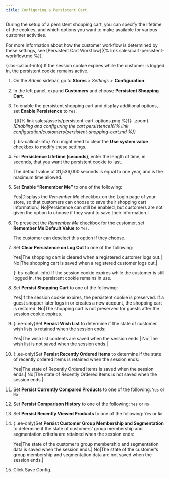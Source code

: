 ```yaml
---
title: Configuring a Persistent Cart
---
```


During the setup of a persistent shopping cart, you can specify the lifetime of the cookies, and which options you want to make available for various customer activities.

For more information about how the customer workflow is determined by these settings, see [Persistent Cart Workflow]({% link sales/cart-persistent-workflow.md %}).

{:.bs-callout-info}
If the session cookie expires while the customer is logged in, the persistent cookie remains active.

1. On the _Admin_ sidebar, go to **Stores** > _Settings_ > **Configuration**.

1. In the left panel, expand **Customers** and choose **Persistent Shopping Cart**.

1. To enable the persistent shopping cart and display additional options, set **Enable Persistence** to `Yes`.

   ![]({% link sales/assets/persistent-cart-options.png %}){: .zoom}
   _[Enabling and configuring the cart persistence]({% link configuration/customers/persistent-shopping-cart.md %})_

   {:.bs-callout-info}
   You might need to clear the **Use system value** checkbox to modify these settings.

1. For **Persistence Lifetime (seconds)**, enter the length of time, in seconds, that you want the persistent cookie to last.

   The default value of 31,536,000 seconds is equal to one year, and is the maximum time allowed.

1. Set **Enable “Remember Me”** to one of the following:

   Yes|Displays the _Remember Me_ checkbox on the Login page of your store, so that customers can choose to save their shopping cart information.|
   No|Persistence can still be enabled, but customers are not given the option to choose if they want to save their information.|

1. To preselect the _Remember Me_ checkbox for the customer, set **Remember Me Default Value** to `Yes`.

   The customer can deselect this option if they choose.

1. Set **Clear Persistence on Log Out** to one of the following:

   Yes|The shopping cart is cleared when a registered customer logs out.|
   No|The shopping cart is saved when a registered customer logs out.|

   {:.bs-callout-info}
   If the session cookie expires while the customer is still logged in, the persistent cookie remains in use.

1. Set **Persist Shopping Cart** to one of the following:

   Yes|If the session cookie expires, the persistent cookie is preserved. If a guest shopper later logs in or creates a new account, the shopping cart is restored.
   No|The shopping cart is not preserved for guests after the session cookie expires.

1. {:.ee-only}Set **Persist Wish List** to determine if the state of customer wish lists is retained when the session ends:

   Yes|The wish list contents are saved when the session ends.|
   No|The wish list is not saved when the session ends.|

1. {:.ee-only}Set **Persist Recently Ordered Items** to determine if the state of recently ordered items is retained when the session ends:

   Yes|The state of Recently Ordered Items is saved when the session ends.|
   No|The state of Recently Ordered Items is not saved when the session ends.|

1. Set **Persist Currently Compared Products** to one of the following: `Yes` or `No`

1. Set **Persist Comparison History** to one of the following: `Yes` or `No`

1. Set **Persist Recently Viewed Products** to one of the following: `Yes` or `No`

1. {:.ee-only}Set **Persist Customer Group Membership and Segmentation** to determine if the state of customers’ group membership and segmentation criteria are retained when the session ends:

   Yes|The state of the customer’s group membership and segmentation data is saved when the session ends.|
   No|The state of the customer’s group membership and segmentation data are not saved when the session ends.|

1. Click <span class="btn">Save Config</span>.
